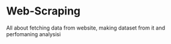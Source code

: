 # Web-Scraping
 All about fetching data from website, making dataset from it and perfomaning analysisi
